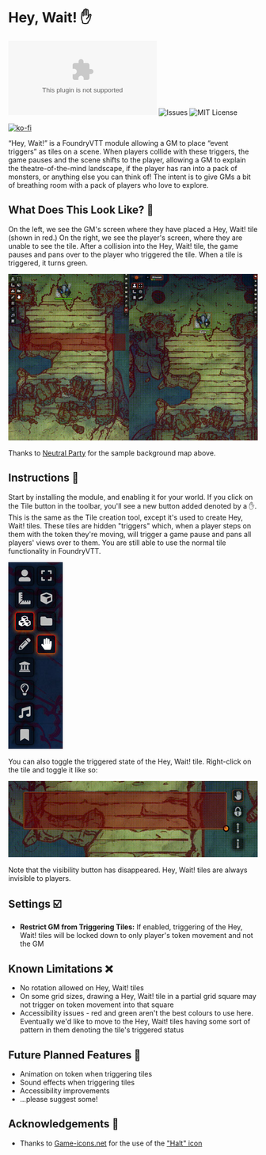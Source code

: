 # Hey, Wait! :raised_hand:

![Downloads](https://img.shields.io/github/downloads/1000nettles/hey-wait/latest/hey-wait-v0.1.1.zip?style=flat-square)
![Issues](https://img.shields.io/github/issues/1000nettles/hey-wait?style=flat-square)
![MIT License](https://img.shields.io/github/license/1000nettles/hey-wait?style=flat-square)

[![ko-fi](https://www.ko-fi.com/img/githubbutton_sm.svg)](https://ko-fi.com/G2G82ZNNS)

“Hey, Wait!” is a FoundryVTT module allowing a GM to place “event triggers” as tiles on a scene. When players collide with these triggers, the game pauses and the scene shifts to the player, allowing a GM to explain the theatre-of-the-mind landscape, if the player has ran into a pack of monsters, or anything else you can think of! The intent is to give GMs a bit of breathing room with a pack of players who love to explore.

## What Does This Look Like? :eyes:

On the left, we see the GM's screen where they have placed a Hey, Wait! tile (shown in red.) On the right, we see the player's screen, where they are unable to see the tile. After a collision into the Hey, Wait! tile, the game pauses and pans over to the player who triggered the tile. When a tile is triggered, it turns green.

![Hey, Wait! preview](img/preview1.gif)

Thanks to [Neutral Party](https://www.patreon.com/neutralparty) for the sample background map above.

## Instructions :scroll:

Start by installing the module, and enabling it for your world. If you click on the Tile button in the toolbar, you'll see a new button added denoted by a :hand:. This is the same as the Tile creation tool, except it's used to create Hey, Wait! tiles. These tiles are hidden "triggers" which, when a player steps on them with the token they're moving, will trigger a game pause and pans all players' views over to them. You are still able to use the normal tile functionality in FoundryVTT.

![Hey, Wait! in the toolbar](img/preview2.jpg)

You can also toggle the triggered state of the Hey, Wait! tile. Right-click on the tile and toggle it like so:

![Hey, Wait! tile toggling](img/preview3.gif)

Note that the visibility button has disappeared. Hey, Wait! tiles are always invisible to players.

## Settings :ballot_box_with_check:

* **Restrict GM from Triggering Tiles:** If enabled, triggering of the Hey, Wait! tiles will be locked down to only player's token movement and not the GM

## Known Limitations :x:

* No rotation allowed on Hey, Wait! tiles
* On some grid sizes, drawing a Hey, Wait! tile in a partial grid square may not trigger on token movement into that square
* Accessibility issues - red and green aren't the best colours to use here. Eventually we'd like to move to the Hey, Wait! tiles having some sort of pattern in them denoting the tile's triggered status

## Future Planned Features :crystal_ball:

* Animation on token when triggering tiles
* Sound effects when triggering tiles
* Accessibility improvements
* ...please suggest some!

## Acknowledgements :wave:

* Thanks to [Game-icons.net](https://game-icons.net) for the use of the ["Halt" icon](https://game-icons.net/1x1/skoll/halt.html)
